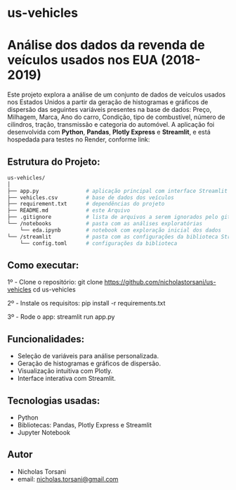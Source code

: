 # us-vehicles
# Análise dos dados da revenda de veículos usados nos EUA (2018-2019)

Este projeto explora a análise de um conjunto de dados de veículos usados nos Estados Unidos a partir da geração de histogramas e gráficos de dispersão das seguintes variáveis presentes na base de dados: Preço, Milhagem, Marca, Ano do carro, Condição, tipo de combustível, número de cilindros, tração, transmissão e categoria do automóvel. A aplicação foi desenvolvida com **Python**, **Pandas**, **Plotly Express** e **Streamlit**, e está hospedada para testes no Render, conforme link: 

## Estrutura do Projeto:

```bash
us-vehicles/
│
├── app.py               # aplicação principal com interface Streamlit
├── vehicles.csv         # base de dados dos veículos
├── requirement.txt      # dependências do projeto
├── README.md            # este Arquivo
├── .gitignore           # lista de arquivos a serem ignorados pelo git
└── /notebooks           # pasta com as análises exploratórias
    └── eda.ipynb        # notebook com exploração inicial dos dados
└── /streamlit           # pasta com as configurações da biblioteca Streamlit
    └── config.toml      # configurações da biblioteca
```
## Como executar:
1º - Clone o repositório:
    git clone https://github.com/nicholastorsani/us-vehicles
    cd us-vehicles

2º - Instale os requisitos:
    pip install -r requirements.txt

3º - Rode o app:
    streamlit run app.py

## Funcionalidades:
- Seleção de variáveis para análise personalizada.
- Geração de histogramas e gráficos de dispersão.
- Visualização intuitiva com Plotly.
- Interface interativa com Streamlit.

## Tecnologias usadas:
- Python
- Bibliotecas: Pandas, Plotly Express e Streamlit
- Jupyter Notebook

## Autor
- Nicholas Torsani
- email: nicholas.torsani@gmail.com